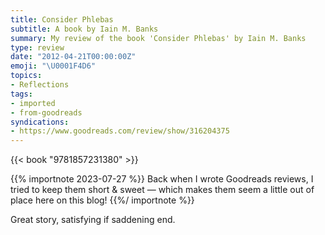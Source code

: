 ```yaml
---
title: Consider Phlebas
subtitle: A book by Iain M. Banks
summary: My review of the book 'Consider Phlebas' by Iain M. Banks
type: review
date: "2012-04-21T00:00:00Z"
emoji: "\U0001F4D6"
topics:
- Reflections
tags:
- imported
- from-goodreads
syndications:
- https://www.goodreads.com/review/show/316204375
---
```


{{< book "9781857231380" >}}

{{% importnote 2023-07-27 %}}
Back when I wrote Goodreads reviews, I tried to keep them short & sweet — which makes them seem a little out of place here on this blog!
{{%/ importnote %}}

Great story, satisfying if saddening end.
